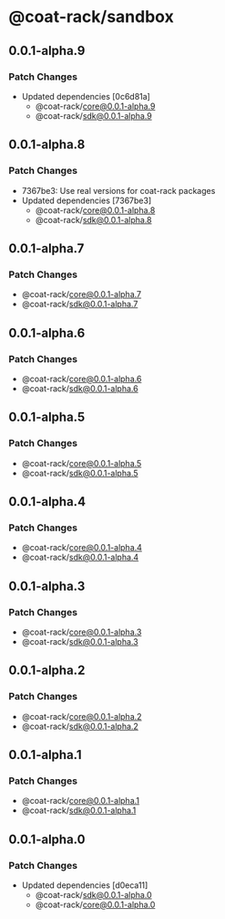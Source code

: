# @coat-rack/sandbox

## 0.0.1-alpha.9

### Patch Changes

- Updated dependencies [0c6d81a]
  - @coat-rack/core@0.0.1-alpha.9
  - @coat-rack/sdk@0.0.1-alpha.9

## 0.0.1-alpha.8

### Patch Changes

- 7367be3: Use real versions for coat-rack packages
- Updated dependencies [7367be3]
  - @coat-rack/core@0.0.1-alpha.8
  - @coat-rack/sdk@0.0.1-alpha.8

## 0.0.1-alpha.7

### Patch Changes

- @coat-rack/core@0.0.1-alpha.7
- @coat-rack/sdk@0.0.1-alpha.7

## 0.0.1-alpha.6

### Patch Changes

- @coat-rack/core@0.0.1-alpha.6
- @coat-rack/sdk@0.0.1-alpha.6

## 0.0.1-alpha.5

### Patch Changes

- @coat-rack/core@0.0.1-alpha.5
- @coat-rack/sdk@0.0.1-alpha.5

## 0.0.1-alpha.4

### Patch Changes

- @coat-rack/core@0.0.1-alpha.4
- @coat-rack/sdk@0.0.1-alpha.4

## 0.0.1-alpha.3

### Patch Changes

- @coat-rack/core@0.0.1-alpha.3
- @coat-rack/sdk@0.0.1-alpha.3

## 0.0.1-alpha.2

### Patch Changes

- @coat-rack/core@0.0.1-alpha.2
- @coat-rack/sdk@0.0.1-alpha.2

## 0.0.1-alpha.1

### Patch Changes

- @coat-rack/core@0.0.1-alpha.1
- @coat-rack/sdk@0.0.1-alpha.1

## 0.0.1-alpha.0

### Patch Changes

- Updated dependencies [d0eca11]
  - @coat-rack/sdk@0.0.1-alpha.0
  - @coat-rack/core@0.0.1-alpha.0
